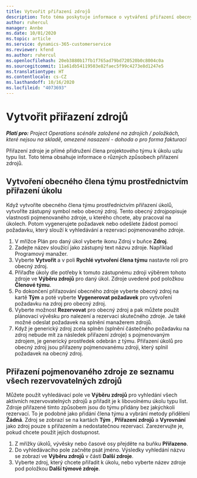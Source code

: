 ```yaml
---
title: Vytvořit přiřazení zdrojů
description: Toto téma poskytuje informace o vytváření přiřazení obecných a pojmenovaných zdrojů.
author: ruhercul
manager: Annbe
ms.date: 10/01/2020
ms.topic: article
ms.service: dynamics-365-customerservice
ms.reviewer: kfend
ms.author: ruhercul
ms.openlocfilehash: 20eb3880b17fb1f765ad79bd720520b0c8004c0a
ms.sourcegitcommit: 11a61db54119503e82faec5f99c4273e8d1247e5
ms.translationtype: HT
ms.contentlocale: cs-CZ
ms.lasthandoff: 10/16/2020
ms.locfileid: "4073693"
---
```

# <a name="create-resource-assignments"></a>Vytvořit přiřazení zdrojů

_**Platí pro:** Project Operations scénáře založené na zdrojích / položkách, které nejsou na skladě, omezené nasazení - dohoda o pro forma fakturaci_


Přiřazení zdroje je přímé přidružení člena projektového týmu k úkolu uzlu typu list. Toto téma obsahuje informace o různých způsobech přiřazení zdrojů.

## <a name="create-a-generic-team-member-through-task-assignment"></a>Vytvoření obecného člena týmu prostřednictvím přiřazení úkolu


Když vytvoříte obecného člena týmu prostřednictvím přiřazení úkolů, vytvoříte zástupný symbol nebo obecný zdroj. Tento obecný zdrojpopisuje vlastnosti pojmenovaného zdroje, u kterého chcete, aby pracoval na úkolech. Potom vygenerujete požadavek nebo odešlete žádost pomocí požadavku, který slouží k vyhledávání a rezervaci pojmenovaného zdroje.

1. V mřížce Plán pro daný úkol vyberte ikonu Zdroj v buňce **Zdroj**.
2. Zadejte název sloužící jako zástupný text názvu zdroje. Například Programový manažer.
3. Vyberte **Vytvořit** a v poli **Rychlé vytvoření člena týmu** nastavte roli pro obecný zdroj.
4. Přiřaďte úkoly dle potřeby k tomuto zástupnému zdroji výběrem tohoto zdroje ve **Výběru zdrojů** pro daný úkol. Zdroje uvedené pod položkou **Členové týmu**.
5. Po dokončení přiřazování obecného zdroje vyberte obecný zdroj na kartě **Tým** a poté vyberte **Vygenerovat požadavek** pro vytvoření požadavku na zdroj pro obecný zdroj.
6. Vyberte možnost **Rezervovat** pro obecný zdroj a pak můžete použít plánovací vývěsku pro nalezení a rezervaci skutečného zdroje. Je také možné odeslat požadavek na splnění manažerem zdrojů.
7. Když je generický zdroj zcela splněn (splnění částečného požadavku na zdroj nebude mít za následek přiřazení zdroje) s pojmenovaným zdrojem, je generický prostředek odebrán z týmu. Přiřazení úkolů pro obecný zdroj jsou přiřazeny pojmenovanému zdroji, který splnil požadavek na obecný zdroj.

## <a name="assign-a-named-resource-from-the-list-of-all-bookable-resources"></a>Přiřazení pojmenovaného zdroje ze seznamu všech rezervovatelných zdrojů

Můžete použít vyhledávací pole ve **Výběru zdrojů** pro vyhledání všech aktivních rezervovatelných zdrojů a přiřadit je k libovolnému úkolu typu list. Zdroje přiřazené tímto způsobem jsou do týmu přidány bez jakýchkoli rezervací. To je podobné jako přidání člena týmu a vybrání metody přidělení **Žádná**. Zdroj se zobrazí se na kartách **Tým** , **Přiřazení zdrojů** a **Vyrovnání** jako zdroj pouze s přiřazením a nedostatečnou rezervací. Zarezervujte je, pokud chcete použít jejich dostupnost.

1. Z mřížky úkolů, vývěsky nebo časové osy přejděte na buňku **Přiřazeno**.
2. Do vyhledávacího pole začněte psát jméno. Výsledky vyhledání názvu se zobrazí ve **Výběru zdrojů** v části **Další zdroje**.
3. Vyberte zdroj, který chcete přiřadit k úkolu, nebo vyberte název zdroje pod položkou **Další týmové zdroje**.
